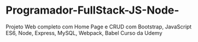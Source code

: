 # Programador-FullStack-JS-Node-
Projeto Web completo com Home Page e CRUD com Bootstrap, JavaScript ES6, Node, Express, MySQL, Webpack, Babel
Curso da Udemy
